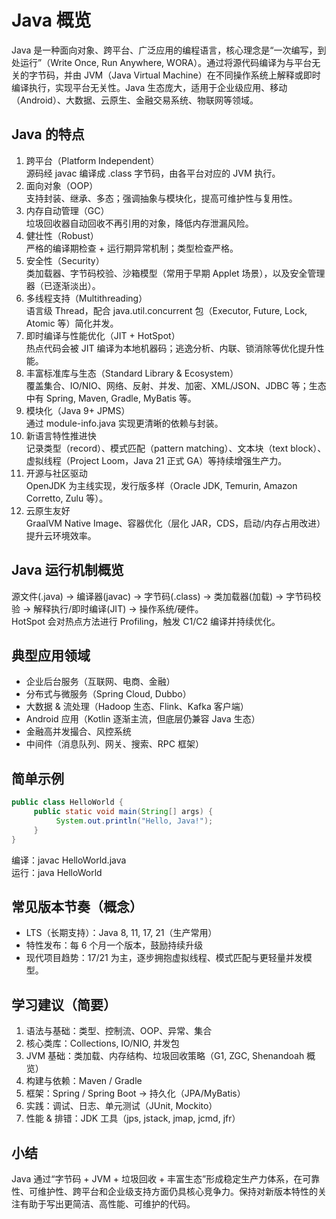 # Java 概览

Java 是一种面向对象、跨平台、广泛应用的编程语言，核心理念是“一次编写，到处运行”（Write Once, Run Anywhere, WORA）。通过将源代码编译为与平台无关的字节码，并由 JVM（Java Virtual Machine）在不同操作系统上解释或即时编译执行，实现平台无关性。Java 生态庞大，适用于企业级应用、移动（Android）、大数据、云原生、金融交易系统、物联网等领域。

## Java 的特点

1. 跨平台（Platform Independent）  
    源码经 javac 编译成 .class 字节码，由各平台对应的 JVM 执行。  
2. 面向对象（OOP）  
    支持封装、继承、多态；强调抽象与模块化，提高可维护性与复用性。  
3. 内存自动管理（GC）  
    垃圾回收器自动回收不再引用的对象，降低内存泄漏风险。  
4. 健壮性（Robust）  
    严格的编译期检查 + 运行期异常机制；类型检查严格。  
5. 安全性（Security）  
    类加载器、字节码校验、沙箱模型（常用于早期 Applet 场景），以及安全管理器（已逐渐淡出）。  
6. 多线程支持（Multithreading）  
    语言级 Thread，配合 java.util.concurrent 包（Executor, Future, Lock, Atomic 等）简化并发。  
7. 即时编译与性能优化（JIT + HotSpot）  
    热点代码会被 JIT 编译为本地机器码；逃逸分析、内联、锁消除等优化提升性能。  
8. 丰富标准库与生态（Standard Library & Ecosystem）  
    覆盖集合、IO/NIO、网络、反射、并发、加密、XML/JSON、JDBC 等；生态中有 Spring, Maven, Gradle, MyBatis 等。  
9. 模块化（Java 9+ JPMS）  
    通过 module-info.java 实现更清晰的依赖与封装。  
10. 新语言特性推进快  
     记录类型（record）、模式匹配（pattern matching）、文本块（text block）、虚拟线程（Project Loom，Java 21 正式 GA）等持续增强生产力。  
11. 开源与社区驱动  
     OpenJDK 为主线实现，发行版多样（Oracle JDK, Temurin, Amazon Corretto, Zulu 等）。  
12. 云原生友好  
     GraalVM Native Image、容器优化（层化 JAR，CDS，启动/内存占用改进）提升云环境效率。

## Java 运行机制概览

源文件(.java) -> 编译器(javac) -> 字节码(.class) -> 类加载器(加载) -> 字节码校验 -> 解释执行/即时编译(JIT) -> 操作系统/硬件。  
HotSpot 会对热点方法进行 Profiling，触发 C1/C2 编译并持续优化。

## 典型应用领域

- 企业后台服务（互联网、电商、金融）  
- 分布式与微服务（Spring Cloud, Dubbo）  
- 大数据 & 流处理（Hadoop 生态、Flink、Kafka 客户端）  
- Android 应用（Kotlin 逐渐主流，但底层仍兼容 Java 生态）  
- 金融高并发撮合、风控系统  
- 中间件（消息队列、网关、搜索、RPC 框架）  

## 简单示例

```java
public class HelloWorld {
     public static void main(String[] args) {
          System.out.println("Hello, Java!");
     }
}
```

编译：javac HelloWorld.java  
运行：java HelloWorld

## 常见版本节奏（概念）

- LTS（长期支持）：Java 8, 11, 17, 21（生产常用）  
- 特性发布：每 6 个月一个版本，鼓励持续升级  
- 现代项目趋势：17/21 为主，逐步拥抱虚拟线程、模式匹配与更轻量并发模型。

## 学习建议（简要）

1. 语法与基础：类型、控制流、OOP、异常、集合  
2. 核心类库：Collections, IO/NIO, 并发包  
3. JVM 基础：类加载、内存结构、垃圾回收策略（G1, ZGC, Shenandoah 概览）  
4. 构建与依赖：Maven / Gradle  
5. 框架：Spring / Spring Boot -> 持久化（JPA/MyBatis）  
6. 实践：调试、日志、单元测试（JUnit, Mockito）  
7. 性能 & 排错：JDK 工具（jps, jstack, jmap, jcmd, jfr）

## 小结

Java 通过“字节码 + JVM + 垃圾回收 + 丰富生态”形成稳定生产力体系，在可靠性、可维护性、跨平台和企业级支持方面仍具核心竞争力。保持对新版本特性的关注有助于写出更简洁、高性能、可维护的代码。
